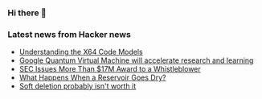 ### Hi there 👋

<!--
**arashid-sh/arashid-sh** is a ✨ _special_ ✨ repository because its `README.md` (this file) appears on your GitHub profile.

Here are some ideas to get you started:

- 🔭 I’m currently working on ...
- 🌱 I’m currently learning ...
- 👯 I’m looking to collaborate on ...
- 🤔 I’m looking for help with ...
- 💬 Ask me about ...
- 📫 How to reach me: ...
- 😄 Pronouns: ...
- ⚡ Fun fact: ...
-->

### Latest news from Hacker news
<!-- BLOG-POST-LIST:START -->
- [Understanding the X64 Code Models](https://eli.thegreenplace.net/2012/01/03/understanding-the-x64-code-models)
- [Google Quantum Virtual Machine will accelerate research and learning](https://blog.google/technology/research/our-new-quantum-virtual-machine-will-accelerate-research-and-help-people-learn-quantum-computing/)
- [SEC Issues More Than $17M Award to a Whistleblower](https://www.sec.gov/news/press-release/2022-125)
- [What Happens When a Reservoir Goes Dry?](https://practical.engineering/blog/2022/7/18/what-happens-when-a-reservoir-goes-dry)
- [Soft deletion probably isn&#39;t worth it](https://brandur.org/soft-deletion)
<!-- BLOG-POST-LIST:END -->

